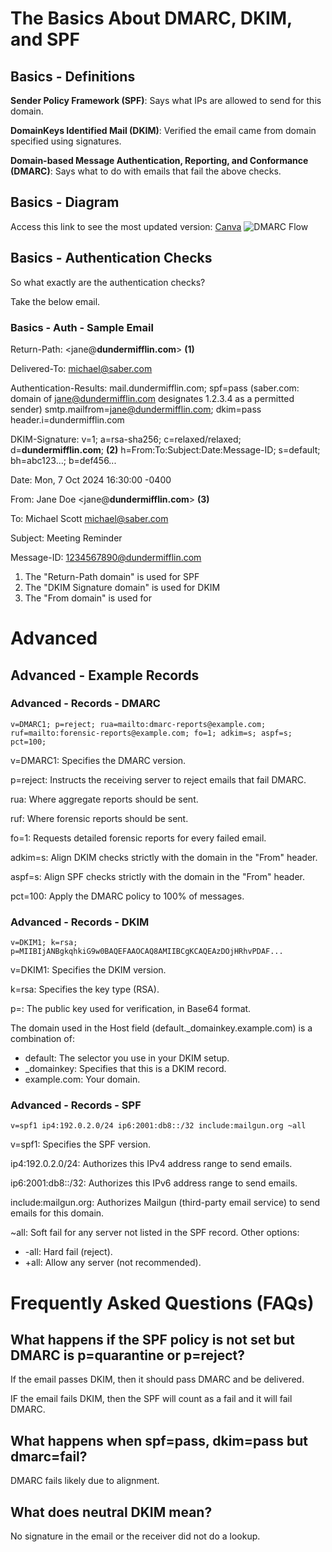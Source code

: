 # The Basics About DMARC, DKIM, and SPF

## Basics - Definitions

**Sender Policy Framework (SPF)**: Says what IPs are allowed to send for this domain.

**DomainKeys Identified Mail (DKIM)**: Verified the email came from domain specified using signatures.

**Domain-based Message Authentication, Reporting, and Conformance (DMARC)**: Says what to do with emails that fail the above checks.

## Basics - Diagram
Access this link to see the most updated version: [Canva](https://www.canva.com/design/DAGS70X--Bs/DUmDxfXvxUq2B9UZrjnN1g/view?utm_content=DAGS70X--Bs&utm_campaign=designshare&utm_medium=link&utm_source=editor)
![DMARC Flow](https://github.com/user-attachments/assets/19141c39-b3ba-43dd-a77a-bd65bcd87cd7)

## Basics - Authentication Checks
So what exactly are the authentication checks? 

Take the below email. 

### Basics - Auth - Sample Email
Return-Path: <jane@**dundermifflin.com**> **(1)**

Delivered-To: <michael@saber.com>

Authentication-Results: mail.dundermifflin.com;
    spf=pass (saber.com: domain of jane@dundermifflin.com designates 1.2.3.4 as a permitted sender) smtp.mailfrom=jane@dundermifflin.com;
    dkim=pass header.i=dundermifflin.com
    
DKIM-Signature: v=1; a=rsa-sha256; c=relaxed/relaxed; d=**dundermifflin.com**; **(2)** h=From:To:Subject:Date:Message-ID; s=default; bh=abc123...; b=def456...

Date: Mon, 7 Oct 2024 16:30:00 -0400

From: Jane Doe <jane@**dundermifflin.com**> **(3)**

To: Michael Scott <michael@saber.com>

Subject: Meeting Reminder

Message-ID: <1234567890@dundermifflin.com>

1. The "Return-Path domain" is used for SPF
2. The "DKIM Signature domain" is used for DKIM
3. The "From domain" is used for

# Advanced

## Advanced - Example Records

### Advanced - Records - DMARC
```
v=DMARC1; p=reject; rua=mailto:dmarc-reports@example.com; ruf=mailto:forensic-reports@example.com; fo=1; adkim=s; aspf=s; pct=100;
```
v=DMARC1: Specifies the DMARC version.

p=reject: Instructs the receiving server to reject emails that fail DMARC.

rua: Where aggregate reports should be sent.

ruf: Where forensic reports should be sent.

fo=1: Requests detailed forensic reports for every failed email.

adkim=s: Align DKIM checks strictly with the domain in the "From" header.

aspf=s: Align SPF checks strictly with the domain in the "From" header.

pct=100: Apply the DMARC policy to 100% of messages.

### Advanced - Records - DKIM
```
v=DKIM1; k=rsa; p=MIIBIjANBgkqhkiG9w0BAQEFAAOCAQ8AMIIBCgKCAQEAzDOjHRhvPDAF...
```
v=DKIM1: Specifies the DKIM version.

k=rsa: Specifies the key type (RSA).

p=<public key>: The public key used for verification, in Base64 format.

The domain used in the Host field (default._domainkey.example.com) is a combination of:
- default: The selector you use in your DKIM setup.
- _domainkey: Specifies that this is a DKIM record.
- example.com: Your domain.

### Advanced - Records - SPF
```
v=spf1 ip4:192.0.2.0/24 ip6:2001:db8::/32 include:mailgun.org ~all
```
v=spf1: Specifies the SPF version.

ip4:192.0.2.0/24: Authorizes this IPv4 address range to send emails.

ip6:2001:db8::/32: Authorizes this IPv6 address range to send emails.

include:mailgun.org: Authorizes Mailgun (third-party email service) to send emails for this domain.

~all: Soft fail for any server not listed in the SPF record. Other options:
- -all: Hard fail (reject).
- +all: Allow any server (not recommended).

# Frequently Asked Questions (FAQs)

## What happens if the SPF policy is not set but DMARC is p=quarantine or p=reject? 
If the email passes DKIM, then it should pass DMARC and be delivered.

IF the email fails DKIM, then the SPF will count as a fail and it will fail DMARC.

## What happens when spf=pass, dkim=pass but dmarc=fail? 
DMARC fails likely due to alignment. 

## What does neutral DKIM mean?
No signature in the email or the receiver did not do a lookup.
